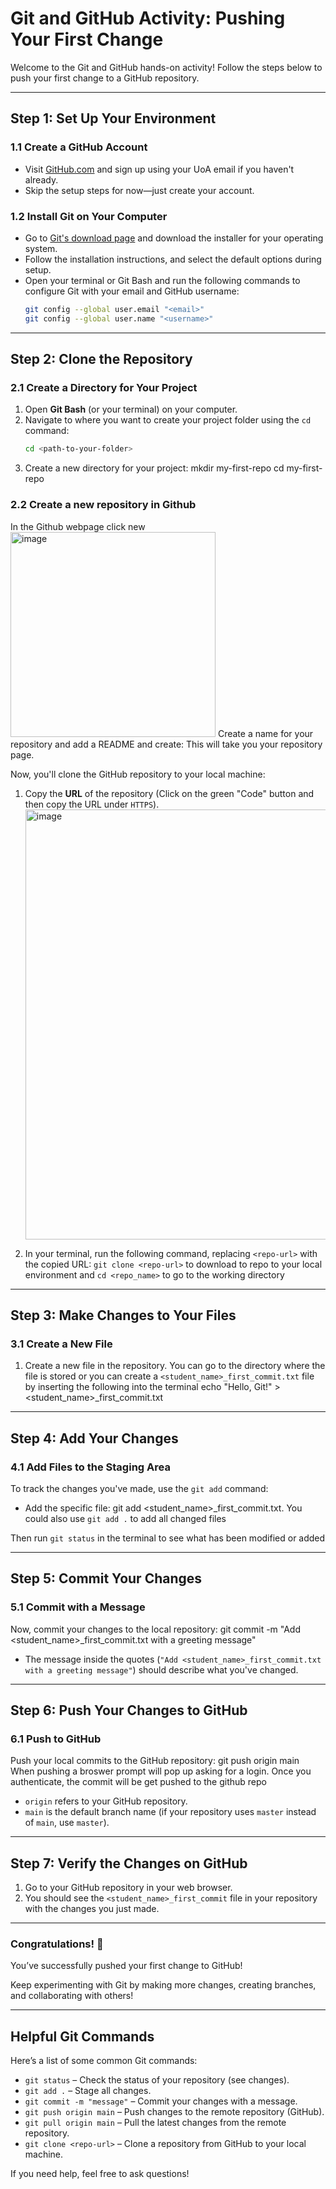 # Git and GitHub Activity: Pushing Your First Change

Welcome to the Git and GitHub hands-on activity! Follow the steps below to push your first change to a GitHub repository.

---

## Step 1: Set Up Your Environment

### 1.1 Create a GitHub Account
- Visit [GitHub.com](https://github.com) and sign up using your UoA email if you haven't already.
- Skip the setup steps for now—just create your account.

### 1.2 Install Git on Your Computer
- Go to [Git's download page](https://git-scm.com/downloads) and download the installer for your operating system.
- Follow the installation instructions, and select the default options during setup.
- Open your terminal or Git Bash and run the following commands to configure Git with your email and GitHub username:
  ```bash
  git config --global user.email "<email>"
  git config --global user.name "<username>"


---

## Step 2: Clone the Repository

### 2.1 Create a Directory for Your Project
1. Open **Git Bash** (or your terminal) on your computer.
2. Navigate to where you want to create your project folder using the `cd` command:
   ```bash
   cd <path-to-your-folder>

4. Create a new directory for your project:
mkdir my-first-repo cd my-first-repo

### 2.2 Create a new repository in Github
In the Github webpage click new 
<img width="328" alt="image" src="https://github.com/user-attachments/assets/43ee4436-0591-4769-afee-7e325c561ae4" />
Create a name for your repository and add a README and create:
This will take you your repository page.

Now, you'll clone the GitHub repository to your local machine:
1. Copy the **URL** of the repository (Click on the green "Code" button and then copy the URL under `HTTPS`).<img width="688" alt="image" src="https://github.com/user-attachments/assets/a03c1110-a642-4fdb-a58e-e75a027a4161" />

3. In your terminal, run the following command, replacing `<repo-url>` with the copied URL:
`git clone <repo-url>` to download to repo to your local environment and `cd <repo_name>` to go to the working directory
 
---

## Step 3: Make Changes to Your Files

### 3.1 Create a New File
1. Create a new file in the repository. You can go to the directory where the file is stored or you can create a `<student_name>_first_commit.txt` file by inserting the following into the terminal
echo "Hello, Git!" > <student_name>_first_commit.txt



---

## Step 4: Add Your Changes

### 4.1 Add Files to the Staging Area
To track the changes you've made, use the `git add` command:
- Add the specific file:
git add <student_name>_first_commit.txt.  You could also use `git add .` to add all changed files

Then run `git status` in the terminal to see what has been modified or added

---

## Step 5: Commit Your Changes

### 5.1 Commit with a Message
Now, commit your changes to the local repository:
git commit -m "Add <student_name>_first_commit.txt with a greeting message"

- The message inside the quotes (`"Add <student_name>_first_commit.txt with a greeting message"`) should describe what you've changed.

---

## Step 6: Push Your Changes to GitHub

### 6.1 Push to GitHub
Push your local commits to the GitHub repository:
git push origin main
When pushing a broswer prompt will pop up asking for a login.  Once you authenticate, the commit will be get pushed to the github repo

- `origin` refers to your GitHub repository.
- `main` is the default branch name (if your repository uses `master` instead of `main`, use `master`).

---

## Step 7: Verify the Changes on GitHub

1. Go to your GitHub repository in your web browser.
2. You should see the `<student_name>_first_commit` file in your repository with the changes you just made.

---

### Congratulations! 🎉
You’ve successfully pushed your first change to GitHub!

Keep experimenting with Git by making more changes, creating branches, and collaborating with others!

---

## Helpful Git Commands

Here’s a list of some common Git commands:

- `git status` – Check the status of your repository (see changes).
- `git add .` – Stage all changes.
- `git commit -m "message"` – Commit your changes with a message.
- `git push origin main` – Push changes to the remote repository (GitHub).
- `git pull origin main` – Pull the latest changes from the remote repository.
- `git clone <repo-url>` – Clone a repository from GitHub to your local machine.

If you need help, feel free to ask questions!
